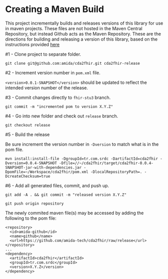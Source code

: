 Creating a Maven Build 
===
This project incrementally builds and releases versions of this library for use in maven projects. These files are not hosted in the Maven Central Repository, but instead Github acts as the Maven Repository. These are the directions for building and releasing a version of this library, based on the instructions provided [here](https://gist.github.com/fernandezpablo85/03cf8b0cd2e7d8527063)

#1 - Clone project to separate folder.

`git clone git@github.com:amida/cda2fhir.git cda2fhir-release`

#2 - Increment version number in `pom.xml` file.

`<version>0.0.1-SNAPSHOT</version>` should be updated to reflect the intended version number of the release.

#3 - Commit changes directly to `fhir-stu3` branch.

`git commit -m "incremented pom to version X.Y.Z"`


#4 - Go into new folder and check out `release` branch.

`git checkout release`

#5 - Build the release

Be sure increment the version number in `-Dversion` to match what is in the pom file.

```mvn install:install-file -DgroupId=tr.com.srdc -DartifactId=cda2fhir -Dversion=0.0.4-SNAPSHOT -Dfile=//~/cda2fhir/target/cda2fhir-0.0.4-SNAPSHOT-jar-with-dependencies.jar -DpomFile=~/Workspace/cda2fhir/pom.xml -DlocalRepositoryPath=. -DcreateChecksum=true```

#6 - Add all generated files, commit, and push up.

`git add -A . && git commit -m "released version X.Y.Z"`

`git push origin repository`

The newly commited maven file(s) may be accessed by adding the following to the pom file:

```
<repository>
  <id>amida-github</id>
  <name>github</name>
  <url>https://github.com/amida-tech/cda2fhir/raw/release</url>
</repository>
...
<dependency> 
  <artifactId>cda2fhir</artifactId>
  <groupId>tr.com.srdc</groupId>
  <version>X.Y.Z</version>	        
</dependency>
```